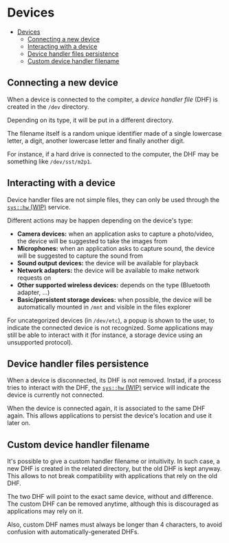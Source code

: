 # Devices

- [Devices](#devices)
  - [Connecting a new device](#connecting-a-new-device)
  - [Interacting with a device](#interacting-with-a-device)
  - [Device handler files persistence](#device-handler-files-persistence)
  - [Custom device handler filename](#custom-device-handler-filename)

## Connecting a new device

When a device is connected to the compiter, a *device handler file* (DHF) is
created in the `/dev` directory.

Depending on its type, it will be put in a different directory.

The filename itself is a random unique identifier made of a single
lowercase letter, a digit, another lowercase letter and finally
another digit.

For instance, if a hard drive is connected to the computer, the DHF may be
something like `/dev/sst/m2p1`.

## Interacting with a device

Device handler files are not simple files, they can only be used through the [`sys::hw` (WIP)]() service.

Different actions may be happen depending on the device's type:

- **Camera devices:** when an application asks to capture a photo/video, the device will be suggested to take the images from
- **Microphones:** when an application asks to capture sound, the device will be suggested to capture the sound from
- **Sound output devices:** the device will be available for playback
- **Network adapters:** the device will be available to make network requests on
- **Other supported wireless devices:** depends on the type (Bluetooth adapter, ...)
- **Basic/persistent storage devices:** when possible, the device will be automatically mounted in `/mnt` and visible in the files explorer

For uncategorized devices (in `/dev/etc`), a popup is shown to the user, to indicate the connected device is not
recognized. Some applications may still be able to interact with it (for instance, a storage device using an
unsupported protocol).

## Device handler files persistence

When a device is disconnected, its DHF is not removed. Instad, if a process tries to interact with the DHF, the
[`sys::hw` (WIP)]() service will indicate the device is currently not connected.

When the device is connected again, it is associated to the same DHF again. This allows applications to persist
the device's location and use it later on.

## Custom device handler filename

It's possible to give a custom handler filename or intuitivity. In such case, a new DHF is created in the related
directory, but the old DHF is kept anyway. This allows to not break compatibility with applications that rely
on the old DHF.

The two DHF will point to the exact same device, without and difference. The custom DHF can be removed anytime,
although this is discouraged as applications may rely on it.

Also, custom DHF names must always be longer than 4 characters, to avoid confusion with automatically-generated DHFs.